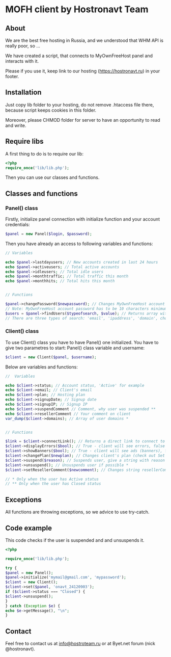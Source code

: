 # MOFH client by Hostronavt Team
## About
We are the best free hosting in Russia, and we understood that WHM API is really poor, so ...

We have created a script, that connects to MyOwnFreeHost panel and interacts with it.

Please if you use it, keep link to our hosting (https://hostronavt.ru) in your footer.
## Installation
Just copy lib folder to your hosting, do not remove .htaccess file there, because script keeps cookies in this folder.

Moreover, please CHMOD folder for server to have an opportunity to read and write.
## Require libs
A first thing to do is to require our lib:
```php
<?php
require_once('lib/lib.php');
```
Then you can use our classes and functions.
## Classes and functions
### Panel() class
Firstly, initialize panel connection with initialize function and your account credentials:
```php
$panel = new Panel($login, $password);
```
Then you have already an access to following variables and functions:
```php
// Variables

echo $panel->lastdayusers; // New accounts created in last 24 hours
echo $panel->activeusers; // Total active accounts
echo $panel->idleusers; // Total idle users
echo $panel->monthtraffic; // Total traffic this month
echo $panel->monthhits; // Total hits this month


// Functions

$panel->changePassword($newpassword); // Changes MyOwnFreeHost account password
// Note: MyOwnFreeHost account password has to be 10 characters minimum, only letters and numbers
$users = $panel->findUsers($typeofsearch, $value); // Returns array with usernames
// There are three types of search: 'email', 'ipaddress', 'domain', choose one and give its value

```
### Client() class
To use Client() class you have to have Panel() one initialized.
You have to give two parametres to start: Panel() class variable and username:
```php
$client = new Client($panel, $username);
```
Below are variables and functions:
```php
//  Variables

echo $client->status; // Account status, 'Active' for example
echo $client->email; // Client's email
echo $client->plan; // Hosting plan
echo $client->signupDate; // Signup date
echo $client->signupIP; // Signup IP
echo $client->suspendComment // Comment, why user was suspended **
echo $client->resellerComment // Your comment on client
var_dump($client->domains); // Array of user domains *


// Functions

$link = $client->connectLink(); // Returns a direct link to connect to cPanel *
$client->displayErrors($bool); // True - client will see errors, false - not *
$client->showBanners($bool); // True - client will see ads (banners), false - not *
$client->changePlan($newplan); // Changes client's plan (check out Set Packages in MOFH Panel)
$client->suspend($reason); // Suspends user, give a string with reason **
$client->unsuspend(); // Unsuspends user if possible *
$client->setResellerComment($newcomment); // Changes string resellerComment

// * Only when the user has Active status
// ** Only when the user has Closed status
```
## Exceptions
All functions are throwing exceptions, so we advice to use try-catch.
## Code example
This code checks if the user is suspended and and unsuspends it.
```php
<?php

require_once('lib/lib.php');

try {
$panel = new Panel();
$panel->initialize('mymail@gmail.com', 'mypassword');
$client = new Client();
$client->set($panel, 'onavt_24120903');
if ($client->status === "Closed") {
$client->unsuspend();
}
} catch (Exception $e) {
echo $e->getMessage(), "\n";
}
```
## Contact
Feel free to contact us at info@hostroteam.ru or at Byet.net forum (nick @hostronavt).
